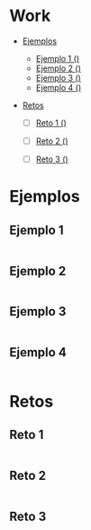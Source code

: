 # Work

* [Ejemplos](#Ejemplos)
  * [Ejemplo 1 ()](#Ejemplo-1)
  * [Ejemplo 2 ()](#Ejemplo-2)
  * [Ejemplo 3 ()](#Ejemplo-3)
  * [Ejemplo 4 ()](#Ejemplo-4)

* [Retos](#Retos)
  * [ ] [Reto 1 ()](#Reto-1)
  * [ ] [Reto 2 ()](#Reto-2)
  * [ ] [Reto 3 ()](#Reto-3)


# Ejemplos

## Ejemplo 1
```r

```

## Ejemplo 2
```r

```

## Ejemplo 3
```r

```

## Ejemplo 4
```r

```


# Retos

## Reto 1
```r

```

## Reto 2
```r

```

## Reto 3
```r

```

